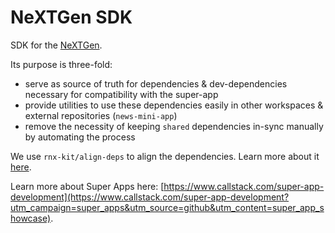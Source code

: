 # NeXTGen SDK

SDK for the [NeXTGen](https://github.com/maybanker/nextgen).

Its purpose is three-fold:

- serve as source of truth for dependencies & dev-dependencies necessary for compatibility with the super-app
- provide utilities to use these dependencies easily in other workspaces & external repositories (`news-mini-app`)
- remove the necessity of keeping `shared` dependencies in-sync manually by automating the process

We use `rnx-kit/align-deps` to align the dependencies. Learn more about it [here](https://microsoft.github.io/rnx-kit/docs/guides/dependency-management).

Learn more about Super Apps here: [https://www.callstack.com/super-app-development](https://www.callstack.com/super-app-development?utm_campaign=super_apps&utm_source=github&utm_content=super_app_showcase).
